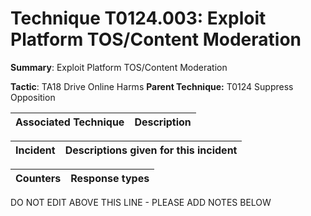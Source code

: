 # Technique T0124.003: Exploit Platform TOS/Content Moderation

**Summary**: Exploit Platform TOS/Content Moderation

**Tactic**: TA18 Drive Online Harms            **Parent Technique:** T0124 Suppress Opposition


| Associated Technique | Description |
| --------- | ------------------------- |



| Incident | Descriptions given for this incident |
| -------- | -------------------- |



| Counters | Response types |
| -------- | -------------- |


DO NOT EDIT ABOVE THIS LINE - PLEASE ADD NOTES BELOW